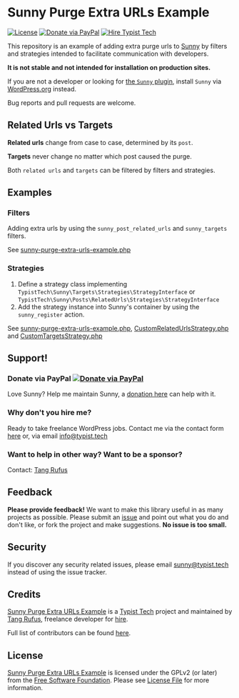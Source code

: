 # Sunny Purge Extra URLs Example

[![License](https://img.shields.io/github/license/typisttech/sunny-purge-extra-urls-example.svg)](https://github.com/TypistTech/sunny-purge-extra-urls-example/blob/master/LICENSE)
[![Donate via PayPal](https://img.shields.io/badge/Donate-PayPal-blue.svg)](https://www.typist.tech/donate/sunny/)
[![Hire Typist Tech](https://img.shields.io/badge/Hire-Typist%20Tech-ff69b4.svg)](https://www.typist.tech/contact/)


This repository is an example of adding extra purge urls to [Sunny](https://wordpress.org/plugins/sunny/) by filters and strategies intended to facilitate communication with developers.

**It is not stable and not intended for installation on production sites.**

If you are not a developer or looking for [the `Sunny` plugin](https://wordpress.org/plugins/sunny/), install `Sunny` via [WordPress.org](https://wordpress.org/plugins/sunny/) instead.

Bug reports and pull requests are welcome.



## Related Urls vs Targets

**Related urls** change from case to case, determined by its `post`.

**Targets** never change no matter which post caused the purge.

Both `related urls` and `targets` can be filtered by filters and strategies. 


## Examples

### Filters

Adding extra urls by using the `sunny_post_related_urls` and `sunny_targets` filters. 

See [sunny-purge-extra-urls-example.php](./sunny-purge-extra-urls-example.php)

### Strategies

1. Define a strategy class implementing `TypistTech\Sunny\Targets\Strategies\StrategyInterface` or `TypistTech\Sunny\Posts\RelatedUrls\Strategies\StrategyInterface`
2. Add the strategy instance into Sunny's container by using the `sunny_register` action. 

See [sunny-purge-extra-urls-example.php](./sunny-purge-extra-urls-example.php), [CustomRelatedUrlsStrategy.php](./CustomRelatedUrlsStrategy.php) and  [CustomTargetsStrategy.php](./CustomTargetsStrategy.php)



## Support!

### Donate via PayPal [![Donate via PayPal](https://img.shields.io/badge/Donate-PayPal-blue.svg)](https://www.typist.tech/donate/sunny/)

Love Sunny? Help me maintain Sunny, a [donation here](https://www.typist.tech/donate/sunny/) can help with it. 

### Why don't you hire me?

Ready to take freelance WordPress jobs. Contact me via the contact form [here](https://www.typist.tech/contact/) or, via email [info@typist.tech](mailto:info@typist.tech)

### Want to help in other way? Want to be a sponsor? 

Contact: [Tang Rufus](mailto:tangrufus@gmail.com)



## Feedback

**Please provide feedback!** We want to make this library useful in as many projects as possible.
Please submit an [issue](https://github.com/TypistTech/sunny-purge-extra-urls-example/issues/new) and point out what you do and don't like, or fork the project and make suggestions.
**No issue is too small.**



## Security

If you discover any security related issues, please email sunny@typist.tech instead of using the issue tracker.



## Credits

[Sunny Purge Extra URLs Example](https://github.com/TypistTech/sunny-purge-extra-urls-example) is a [Typist Tech](https://www.typist.tech) project and maintained by [Tang Rufus](https://twitter.com/Tangrufus), freelance developer for [hire](https://www.typist.tech/contact/).

Full list of contributors can be found [here](https://github.com/TypistTech/sunny-purge-extra-urls-example/graphs/contributors).



## License

[Sunny Purge Extra URLs Example](https://github.com/TypistTech/sunny-purge-extra-urls-example) is licensed under the GPLv2 (or later) from the [Free Software Foundation](http://www.fsf.org/).
Please see [License File](LICENSE) for more information.
